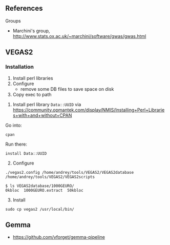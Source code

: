 
## References

Groups

* Marchini's group, http://www.stats.ox.ac.uk/~marchini/software/gwas/gwas.html

## VEGAS2

### Installation

1. Install perl libraries
2. Configure
    * remove some DB files to save space on disk
3. Copy exec to path

1) Install perl library `Data::UUID` via https://community.opmantek.com/display/NMIS/Installing+Perl+Libraries+with+and+without+CPAN

Go into:

```
cpan
```

Run there:

```
install Data::UUID
```

2) Configure

```
./vegas2.config /home/andrey/tools/VEGAS2/VEGAS2database /home/andrey/tools/VEGAS2/VEGAS2scripts
```

```
$ ls VEGAS2database/1000GEURO/
0kbloc  1000GEURO.extract  50kbloc
```

3) Install

```
sudo cp vegas2 /usr/local/bin/
```


## Gemma

* https://github.com/vforget/gemma-pipeline
